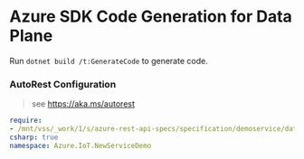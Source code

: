 # Azure SDK Code Generation for Data Plane

Run `dotnet build /t:GenerateCode` to generate code.

### AutoRest Configuration
> see https://aka.ms/autorest

``` yaml
require:
- /mnt/vss/_work/1/s/azure-rest-api-specs/specification/demoservice/data-plane/readme.md
csharp: true
namespace: Azure.IoT.NewServiceDemo

 
 
```
